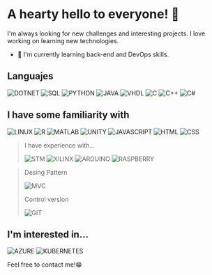 # A hearty hello to everyone! 🙌


I'm always looking for new challenges and interesting projects. I love working on learning new technologies. 

- 🌱 I'm currently learning back-end and DevOps skills.

## Languajes

![DOTNET](https://img.shields.io/badge/ASP_,_blazor-learning-red?logo=dotnet&style=for-the-badge)
![SQL](https://img.shields.io/badge/SQL-learning-red?logo=oracle&style=for-the-badge)
![PYTHON](https://img.shields.io/badge/PYTHON-gray?logo=python&style=for-the-badge)
![JAVA](https://img.shields.io/badge/JAVA-gray?logo=coffeescript&style=for-the-badge)
![VHDL](https://img.shields.io/badge/VHDL-gray?logo=assemblyscript&style=for-the-badge)
![C](https://img.shields.io/badge/C-gray?logo=c&style=for-the-badge)
![C++](https://img.shields.io/badge/C++-gray?logo=cplusplus&style=for-the-badge)
![C#](https://img.shields.io/badge/Csharp-gray?logo=csharp&style=for-the-badge)


## I have some familiarity with

![LINUX](https://img.shields.io/badge/LINUX_OS-gray?logo=linux&style=for-the-badge)
![R](https://img.shields.io/badge/R-gray?logo=r&style=for-the-badge)
![MATLAB](https://img.shields.io/badge/MATLAB-gray?logo=labview&style=for-the-badge)
![UNITY](https://img.shields.io/badge/UNITY-gray?logo=unity&style=for-the-badge)
![JAVASCRIPT](https://img.shields.io/badge/JAVASCRIPT-gray?logo=javascript&style=for-the-badge)
![HTML](https://img.shields.io/badge/HTML-gray?logo=html5&style=for-the-badge)
![CSS](https://img.shields.io/badge/CSS-gray?logo=css3&style=for-the-badge)

>I have experience with...
>
>![STM](https://img.shields.io/badge/IoTHardware-gray?logo=stmicroelectronics&style=for-the-badge)
>![XILINX](https://img.shields.io/badge/FPGA_Arty_z7-gray?logo=xilinx&style=for-the-badge)
>![ARDUINO](https://img.shields.io/badge/ARDUINO-gray?logo=arduino&style=for-the-badge)
>![RASPBERRY](https://img.shields.io/badge/RASPBERRYPI-gray?logo=raspberrypi&style=for-the-badge)

>Desing Pattern 
>
>![MVC](https://img.shields.io/badge/MVC-black?logo=textpattern&style=for-the-badge)
>
>Control version
>
>![GIT](https://img.shields.io/badge/GIT-learning-red?logo=git&style=for-the-badge)

## I'm interested in...
![AZURE](https://img.shields.io/badge/AZURE-gray?logo=microsoftazure&style=for-the-badge)
![KUBERNETES](https://img.shields.io/badge/kubernetes-gray?logo=kubernetes&style=for-the-badge)

Feel free to contact me!😁
